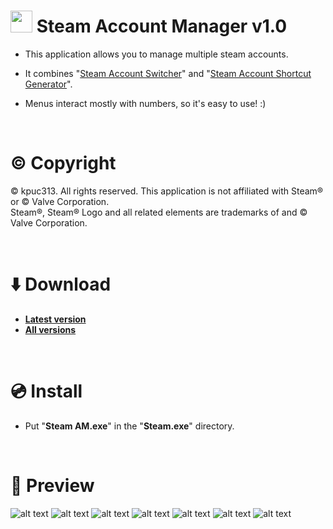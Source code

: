 # <img src="https://raw.githubusercontent.com/kpuc313/Steam-Account-Manager/master/icon.ico" width="35px" height="35px"> Steam Account Manager v1.0

* This application allows you to manage multiple steam accounts.

* It combines "[Steam Account Switcher](https://github.com/kpuc313/Steam-Account-Switcher "Steam Account Switcher")" and "[Steam Account Shortcut Generator](https://github.com/kpuc313/Steam-Account-Shortcut-Generator "Steam Account Shortcut Generator")".

* Menus interact mostly with numbers, so it's easy to use! :)
<br />

# :copyright: Copyright
© kpuc313. All rights reserved. This application is not affiliated with Steam® or © Valve Corporation.<br />
Steam®, Steam® Logo and all related elements are trademarks of and © Valve Corporation.

<br />

# :arrow_down: Download
* <b>[Latest version](https://github.com/kpuc313/Steam-Account-Manager/releases/tag/v1.0 "Latest version")</b>
* <b>[All versions](https://github.com/kpuc313/Steam-Account-Manager/releases "All versions")</b>

<br />

# :cd: Install

* Put "<b>Steam AM.exe</b>" in the "<b>Steam.exe</b>" directory.

<br />

# :milky_way: Preview
![alt text](https://raw.githubusercontent.com/kpuc313/Steam-Account-Manager/master/Preview/Preview%2001.png)
![alt text](https://raw.githubusercontent.com/kpuc313/Steam-Account-Manager/master/Preview/Preview%2002.png)
![alt text](https://raw.githubusercontent.com/kpuc313/Steam-Account-Manager/master/Preview/Preview%2003.png)
![alt text](https://raw.githubusercontent.com/kpuc313/Steam-Account-Manager/master/Preview/Preview%2004.png)
![alt text](https://raw.githubusercontent.com/kpuc313/Steam-Account-Manager/master/Preview/Preview%2005.png)
![alt text](https://raw.githubusercontent.com/kpuc313/Steam-Account-Manager/master/Preview/Preview%2006.png)
![alt text](https://raw.githubusercontent.com/kpuc313/Steam-Account-Manager/master/Preview/Preview%2007.png)
